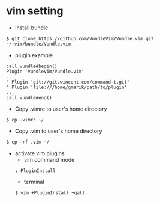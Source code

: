 # vim setting

* install bundle  
```
$ git clone https://github.com/VundleVim/Vundle.vim.git ~/.vim/bundle/Vundle.vim  
```

* plugin example  
```
call vundle#begin()
Plugin 'VundleVim/Vundle.vim'
...
" Plugin 'git://git.wincent.com/command-t.git'
" Plugin 'file:///home/gmarik/path/to/plugin'
...
call vundle#end()
```

* Copy .vimrc to user's home directory  
```
$ cp .vimrc ~/  
```

* Copy .vim to user's home directory  
```
$ cp -rf .vim ~/  
```

* activate vim plugins  
  - vim command mode  
  ```
  : PluginInstall
  ```
  - terminal  
  ```
  $ vim +PluginInstall +qall  
  ```
  
